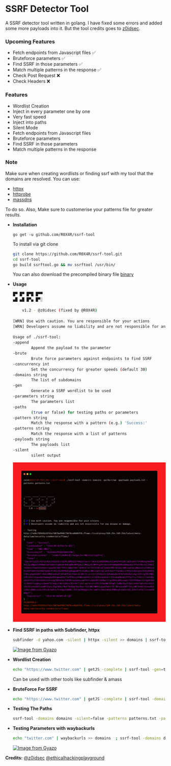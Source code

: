 # SSRF Detector Tool

A SSRF detector tool written in golang. I have fixed some errors and added some more payloads into it. But the tool credits goes to [z0idsec](https://twitter.com/z0idsec).

### Upcoming Features
- Fetch endpoints from Javascript files ✅ 
- Bruteforce parameters ✅ 
- Find SSRF in those parameters ✅ 
- Match multiple patterns in the response ✅ 
- Check Post Request ❌
- Check Headers ❌

### Features
- Wordlist Creation
- Inject in every parameter one by one
- Very fast speed
- Inject into paths
- Silent Mode
- Fetch endpoints from Javascript files 
- Bruteforce parameters  
- Find SSRF in those parameters 
- Match multiple patterns in the response

### Note

Make sure when creating wordlists or finding ssrf with my tool that the domains are resolved.
You can use:
- [httpx](https://github.com/projectdiscovery/httpx)
- [httprobe](https://github.com/tomnomnom/httprobe)
- [massdns](https://github.com/blechschmidt/massdns)

To do so. Also, Make sure to customerise your patterns file for greater results.

+ **Installation**

    ```
    go get -u github.com/R0X4R/ssrf-tool
    ```
    
    To install via git clone
    
    ```sh
    git clone https://github.com/R0X4R/ssrf-tool.git
    cd ssrf-tool
    go build ssrftool.go && mv ssrftool /usr/bin/
    ```
    You can also download the precompiled binary file [binary](https://github.com/R0X4R/ssrf-tool/releases)
    
+ **Usage**

    ```sh
    █▀ █▀ █▀█ █▀▀
    ▄█ ▄█ █▀▄ █▀░

        v1.2 - @z0idsec (fixed by @R0X4R)

    [WRN] Use with caution. You are responsible for your actions
    [WRN] Developers assume no liability and are not responsible for any misuse or damage.

    Usage of ./ssrf-tool:
    -append
            Append the payload to the parameter
    -brute
            Brute force parameters against endpoints to find SSRF
    -concurrency int
            Set the concurrency for greater speeds (default 30)
    -domains string
            The list of subdomains
    -gen
            Generate a SSRF wordlist to be used
    -parameters string
            The parameters list
    -paths
            (true or false) for testing paths or parameters
    -pattern string
            Match the response with a pattern (e.g.) 'Success:'
    -patterns string
            Match the response with a list of patterns
    -payloads string
            The payloads list
    -silent
            silent output
    ```
  
    ![GitHub Logo](images/image.png)


+ **Find SSRF in paths with Subfinder, httpx**

    ```sh
    subfinder -d yahoo.com -silent | httpx -silent >> domains | ssrf-tool -domains domains -payloads ssrf.txt -silent=false -paths=true -patterns patterns.txt
    ```

    [![Image from Gyazo](https://i.gyazo.com/4b74c62de553e2cda60e45f51c0fc8a4.gif)](https://gyazo.com/4b74c62de553e2cda60e45f51c0fc8a4)

+ **Wordlist Creation**

    ```sh
    echo "https://www.twitter.com" | getJS -complete | ssrf-tool -gen=true
    ```

    Can be used with other tools like subfinder & amass

+ **BruteForce For SSRF**

    ```sh
    echo "https://www.twitter.com" | getJS -complete | ssrf-tool -domains domains -silent=false -brute=true -gen=true -patterns patterns.txt  -parameters params.txt
    ```

+ **Testing The Paths**

    ```sh
    ssrf-tool -domains domains -silent=false -patterns patterns.txt -paths=true  -brute=false -payloads ssrf.txt
    ```

+ **Testing Parameters with waybackurls**

    ```sh
    echo "twitter.com" | waybackurls >> domains  ; ssrf-tool -domains domains -silent=false -paths=false -payloads ssrf.txt
    ```


    [![Image from Gyazo](https://i.gyazo.com/9e50667879ebc2e2d834d2db8e058cc9.gif)](https://gyazo.com/9e50667879ebc2e2d834d2db8e058cc9)

**Credits:** 
[@z0idsec](https://twitter.com/z0idsec)    [@ethicalhackingplayground](https://github.com/ethicalhackingplayground/)

